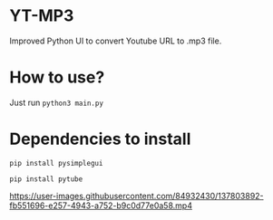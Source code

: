 # YT-MP3

Improved Python UI to convert Youtube URL to .mp3 file.



# How to use?

Just run `python3 main.py`

# Dependencies to install

`pip install pysimplegui`

`pip install pytube`


https://user-images.githubusercontent.com/84932430/137803892-fb551696-e257-4943-a752-b9c0d77e0a58.mp4

